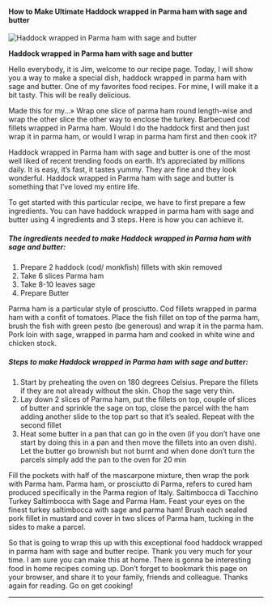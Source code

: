             

#### How to Make Ultimate Haddock wrapped in Parma ham with sage and butter

![Haddock wrapped in Parma ham with sage and butter](https://img-global.cpcdn.com/recipes/e3a8ca61bf5beca0/751x532cq70/haddock-wrapped-in-parma-ham-with-sage-and-butter-recipe-main-photo.jpg)

**Haddock wrapped in Parma ham with sage and butter**

Hello everybody, it is Jim, welcome to our recipe page. Today, I will show you a way to make a special dish, haddock wrapped in parma ham with sage and butter. One of my favorites food recipes. For mine, I will make it a bit tasty. This will be really delicious.

Made this for my…» Wrap one slice of parma ham round length-wise and wrap the other slice the other way to enclose the turkey. Barbecued cod fillets wrapped in Parma ham. Would I do the haddock first and then just wrap it in parma ham, or would I wrap in parma ham first and then cook it?

Haddock wrapped in Parma ham with sage and butter is one of the most well liked of recent trending foods on earth. It’s appreciated by millions daily. It is easy, it’s fast, it tastes yummy. They are fine and they look wonderful. Haddock wrapped in Parma ham with sage and butter is something that I’ve loved my entire life.

To get started with this particular recipe, we have to first prepare a few ingredients. You can have haddock wrapped in parma ham with sage and butter using 4 ingredients and 3 steps. Here is how you can achieve it.

##### The ingredients needed to make Haddock wrapped in Parma ham with sage and butter:

1.  Prepare 2 haddock (cod/ monkfish) fillets with skin removed
2.  Take 6 slices Parma ham
3.  Take 8-10 leaves sage
4.  Prepare Butter

Parma ham is a particular style of prosciutto. Cod fillets wrapped in parma ham with a confit of tomatoes. Place the fish fillet on top of the parma ham, brush the fish with green pesto (be generous) and wrap it in the parma ham. Pork loin with sage, wrapped in parma ham and cooked in white wine and chicken stock.

##### Steps to make Haddock wrapped in Parma ham with sage and butter:

1.  Start by preheating the oven on 180 degrees Celsius. Prepare the fillets if they are not already without the skin. Chop the sage very thin.
2.  Lay down 2 slices of Parma ham, put the fillets on top, couple of slices of butter and sprinkle the sage on top, close the parcel with the ham adding another slide to the top part so that it’s sealed. Repeat with the second fillet
3.  Heat some butter in a pan that can go in the oven (if you don’t have one start by doing this in a pan and then move the fillets into an oven dish). Let the butter go brownish but not burnt and when done don’t turn the parcels simply add the pan to the oven for 20 min

Fill the pockets with half of the mascarpone mixture, then wrap the pork with Parma ham. Parma ham, or prosciutto di Parma, refers to cured ham produced specifically in the Parma region of Italy. Saltimbocca di Tacchino Turkey Saltimbocca with Sage and Parma Ham. Feast your eyes on the finest turkey saltimbocca with sage and parma ham! Brush each sealed pork fillet in mustard and cover in two slices of Parma ham, tucking in the sides to make a parcel.

So that is going to wrap this up with this exceptional food haddock wrapped in parma ham with sage and butter recipe. Thank you very much for your time. I am sure you can make this at home. There is gonna be interesting food in home recipes coming up. Don’t forget to bookmark this page on your browser, and share it to your family, friends and colleague. Thanks again for reading. Go on get cooking!

* * *